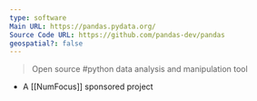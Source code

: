 ```yaml
---
type: software
Main URL: https://pandas.pydata.org/
Source Code URL: https://github.com/pandas-dev/pandas
geospatial?: false
---
```

> Open source #python data analysis and manipulation tool

- A [[NumFocus]] sponsored project
